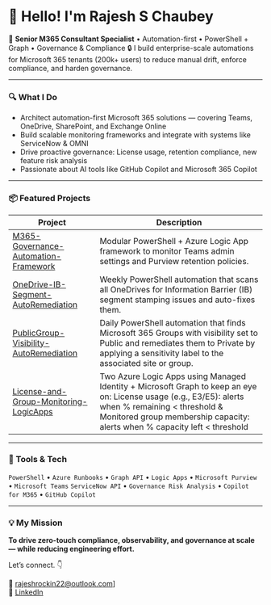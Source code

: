 # 👋 Hello! I'm Rajesh S Chaubey

🔧 **Senior M365 Consultant Specialist** • Automation-first • PowerShell + Graph • Governance & Compliance 
🔒 I build enterprise-scale automations for Microsoft 365 tenants (200k+ users) to reduce manual drift, enforce compliance, and harden governance.

---

### 🔍 What I Do
- Architect automation-first Microsoft 365 solutions — covering Teams, OneDrive, SharePoint, and Exchange Online
- Build scalable monitoring frameworks and integrate with systems like ServiceNow & OMNI
- Drive proactive governance: License usage, retention compliance, new feature risk analysis
- Passionate about AI tools like GitHub Copilot and Microsoft 365 Copilot

---

### 📦 Featured Projects

| Project | Description |
|--------|-------------|
| [M365-Governance-Automation-Framework](https://github.com/rajeshm365/M365-Governance-Automation-Framework) | Modular PowerShell + Azure Logic App framework to monitor Teams admin settings and Purview retention policies. |
| [OneDrive-IB-Segment-AutoRemediation](https://github.com/rajeshm365/OneDrive-IB-Segment-AutoRemediation/tree/main) | Weekly PowerShell automation that scans all OneDrives for Information Barrier (IB) segment stamping issues and auto-fixes them. |
| [PublicGroup-Visibility-AutoRemediation](https://github.com/rajeshm365/PublicGroup-Visibility-AutoRemediation/tree/main) | Daily PowerShell automation that finds Microsoft 365 Groups with visibility set to Public and remediates them to Private by applying a sensitivity label to the associated site or group. |
| [License-and-Group-Monitoring-LogicApps](https://github.com/rajeshm365/License-and-Group-Monitoring-LogicApps) | Two Azure Logic Apps using Managed Identity + Microsoft Graph to keep an eye on: License usage (e.g., E3/E5): alerts when % remaining < threshold & Monitored group membership capacity: alerts when % capacity left < threshold |

---

### 🧠 Tools & Tech

`PowerShell` • `Azure Runbooks` • `Graph API` • `Logic Apps` • `Microsoft Purview` • `Microsoft Teams` `ServiceNow API` • `Governance Risk Analysis` • `Copilot for M365` • `GitHub Copilot`

---

### 💡 My Mission
**To drive zero-touch compliance, observability, and governance at scale — while reducing engineering effort.**

Let’s connect. 👇

📧 rajeshrockin22@outlook.com]  
🔗 [LinkedIn](https://www.linkedin.com/in/rajesh-s-chaubey-a25418162/)
